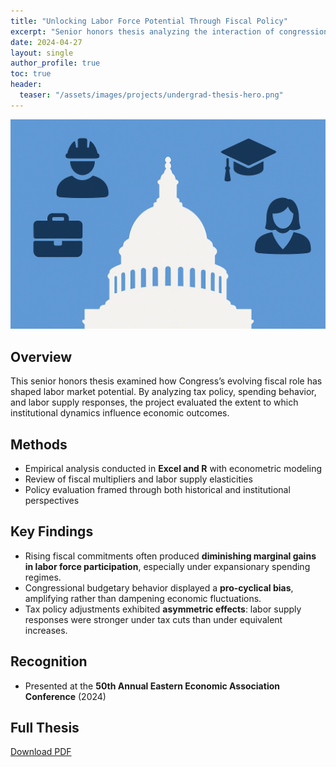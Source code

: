```yaml
---
title: "Unlocking Labor Force Potential Through Fiscal Policy"
excerpt: "Senior honors thesis analyzing the interaction of congressional fiscal policy and labor market outcomes, presented at the 50th Annual Eastern Economic Association Conference."
date: 2024-04-27
layout: single
author_profile: true
toc: true
header:
  teaser: "/assets/images/projects/undergrad-thesis-hero.png"
---
```

![](/assets/images/projects/undergrad-thesis-hero.png)
## Overview
This senior honors thesis examined how Congress’s evolving fiscal role has shaped labor market potential. By analyzing tax policy, spending behavior, and labor supply responses, the project evaluated the extent to which institutional dynamics influence economic outcomes. 

## Methods
- Empirical analysis conducted in **Excel and R** with econometric modeling  
- Review of fiscal multipliers and labor supply elasticities  
- Policy evaluation framed through both historical and institutional perspectives  

## Key Findings
- Rising fiscal commitments often produced **diminishing marginal gains in labor force participation**, especially under expansionary spending regimes.  
- Congressional budgetary behavior displayed a **pro-cyclical bias**, amplifying rather than dampening economic fluctuations.  
- Tax policy adjustments exhibited **asymmetric effects**: labor supply responses were stronger under tax cuts than under equivalent increases.  

## Recognition
- Presented at the **50th Annual Eastern Economic Association Conference** (2024)  

## Full Thesis
[Download PDF](assets/docs/Undergraduate-Thesis.pdf)
